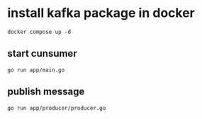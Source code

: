 # install kafka package in docker

    docker compose up -d

## start cunsumer

    go run app/main.go

## publish message

    go run app/producer/producer.go
